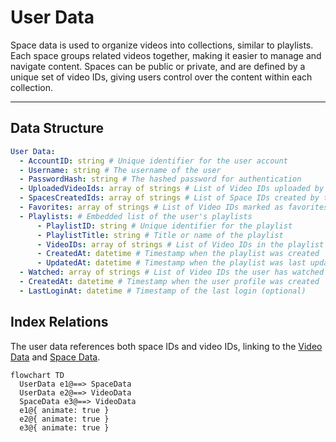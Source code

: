 # User Data

Space data is used to organize videos into collections, similar to playlists. Each space groups related videos together, making it easier to manage and navigate content. Spaces can be public or private, and are defined by a unique set of video IDs, giving users control over the content within each collection.

---

## Data Structure

```yaml
User Data:
  - AccountID: string # Unique identifier for the user account
  - Username: string # The username of the user
  - PasswordHash: string # The hashed password for authentication
  - UploadedVideoIds: array of strings # List of Video IDs uploaded by the user
  - SpacesCreatedIds: array of strings # List of Space IDs created by the user
  - Favorites: array of strings # List of Video IDs marked as favorites
  - Playlists: # Embedded list of the user's playlists
      - PlaylistID: string # Unique identifier for the playlist
      - PlaylistTitle: string # Title or name of the playlist
      - VideoIDs: array of strings # List of Video IDs in the playlist
      - CreatedAt: datetime # Timestamp when the playlist was created
      - UpdatedAt: datetime # Timestamp when the playlist was last updated
  - Watched: array of strings # List of Video IDs the user has watched
  - CreatedAt: datetime # Timestamp when the user profile was created
  - LastLoginAt: datetime # Timestamp of the last login (optional)
```

## Index Relations

The user data references both space IDs and video IDs, linking to the [Video Data](/docs/datatypes/videodata) and [Space Data](/docs/datatypes/spacedata).

```mermaid
flowchart TD
  UserData e1@==> SpaceData
  UserData e2@==> VideoData
  SpaceData e3@==> VideoData
  e1@{ animate: true }
  e2@{ animate: true }
  e3@{ animate: true }
```
